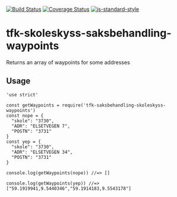 [![Build Status](https://travis-ci.org/telemark/tfk-saksbehandling-skoleskyss-waypoints.svg?branch=master)](https://travis-ci.org/telemark/tfk-saksbehandling-skoleskyss-waypoints)
[![Coverage Status](https://coveralls.io/repos/telemark/tfk-saksbehandling-skoleskyss-waypoints/badge.svg?branch=master&service=github)](https://coveralls.io/github/telemark/tfk-saksbehandling-skoleskyss-waypoints?branch=master)
[![js-standard-style](https://img.shields.io/badge/code%20style-standard-brightgreen.svg?style=flat)](https://github.com/feross/standard)
# tfk-skoleskyss-saksbehandling-waypoints
Returns an array of waypoints for some addresses

## Usage

```
'use strict'

const getWaypoints = require('tfk-saksbehandling-skoleskyss-waypoints')
const nope = {
  "skole": "3730",
  "ADR": "ELSETVEGEN 7",
  "POSTN": "3731"
}
const yep = {
  "skole": "3730",
  "ADR": "ELSETVEGEN 34",
  "POSTN": "3731"
}

console.log(getWaypoints(nope)) //=> []

console.log(getWaypoints(yep)) //=> ["59.1919941,9.5440346","59.1914183,9.5543178"]
```